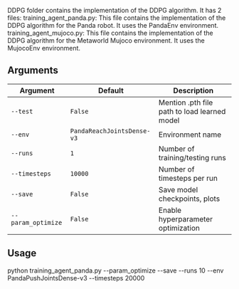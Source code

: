 DDPG folder contains the implementation of the DDPG algorithm. It has 2 files:
training_agent_panda.py: This file contains the implementation of the DDPG algorithm for the Panda robot. It uses the PandaEnv environment.
training_agent_mujoco.py: This file contains the implementation of the DDPG algorithm for the Metaworld Mujoco environment. It uses the MujocoEnv environment.
## Arguments

| Argument | Default | Description |
|----------|---------|-------------|
| `--test` | `False` | Mention .pth file path to load learned model |
| `--env` | `PandaReachJointsDense-v3` | Environment name |
| `--runs` | `1` | Number of training/testing runs |
| `--timesteps` | `10000` | Number of timesteps per run |
| `--save` | `False` | Save model checkpoints, plots |
| `--param_optimize` | `False` | Enable hyperparameter optimization |

## Usage
python training_agent_panda.py --param_optimize --save --runs 10 --env PandaPushJointsDense-v3 --timesteps 20000
